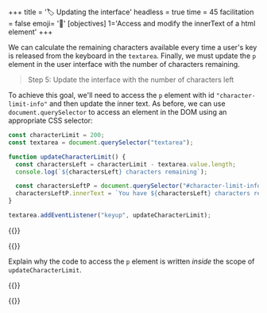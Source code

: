 +++
title = '🏷️ Updating the interface'
headless = true
time = 45
facilitation = false
emoji= '🧩'
[objectives]
    1='Access and modify the innerText of a html element'
+++

We can calculate the remaining characters available every time a user's key is released from the keyboard in the `textarea`. Finally, we must update the `p` element in the user interface with the number of characters remaining.

> Step 5: Update the interface with the number of characters left

To achieve this goal, we'll need to access the `p` element with id `"character-limit-info"` and then update the inner text. As before, we can use `document.querySelector` to access an element in the DOM using an appropriate CSS selector:

```js {linenos=table,linenostart=1, hl_lines=["8-9"] }
const characterLimit = 200;
const textarea = document.querySelector("textarea");

function updateCharacterLimit() {
  const charactersLeft = characterLimit - textarea.value.length;
  console.log(`${charactersLeft} characters remaining`);

  const charactersLeftP = document.querySelector("#character-limit-info");
  charactersLeftP.innerText = `You have ${charactersLeft} characters remaining`;
}

textarea.addEventListener("keyup", updateCharacterLimit);
```

{{<tabs name="activity">}}

{{<tab name="🗣️ explain">}}

Explain why the code to access the `p` element is written _inside_ the scope of `updateCharacterLimit`.

{{</tab>}}

{{</tabs>}}
